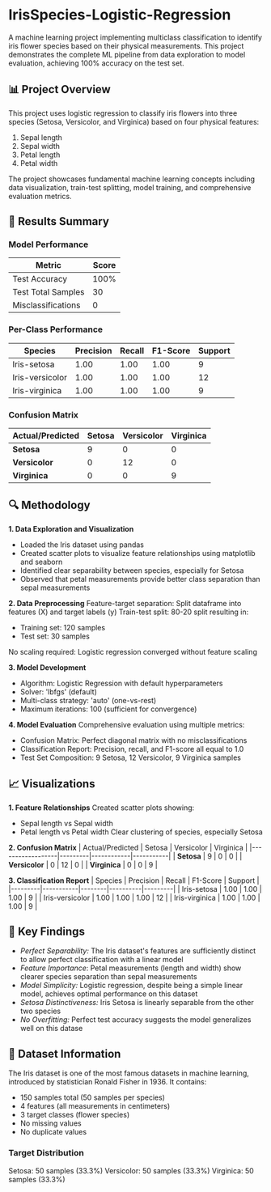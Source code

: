 # IrisSpecies-Logistic-Regression
A machine learning project implementing multiclass classification to identify iris flower species based on their physical measurements. This project demonstrates the complete ML pipeline from data exploration to model evaluation, achieving 100% accuracy on the test set.

## 📊 Project Overview
This project uses logistic regression to classify iris flowers into three species (Setosa, Versicolor, and Virginica) based on four physical features:

1. Sepal length
2. Sepal width
3. Petal length
4. Petal width

The project showcases fundamental machine learning concepts including data visualization, train-test splitting, model training, and comprehensive evaluation metrics.

## 🎯 Results Summary
### Model Performance
| Metric | Score |
|----------|----------|
| Test Accuracy    |  100%     |
| Test Total Samples    | 30     |
| Misclassifications    | 0     |

### Per-Class Performance
| Species | Precision | Recall | F1-Score | Support |
|---------|-----------|--------|----------|---------|
| Iris-setosa | 1.00 | 1.00 | 1.00 | 9 |
| Iris-versicolor | 1.00 | 1.00 | 1.00 | 12 |
| Iris-virginica | 1.00 | 1.00 | 1.00 | 9 |

### Confusion Matrix
| Actual/Predicted | Setosa | Versicolor | Virginica |
|------------------|---------|------------|-----------|
| **Setosa** | 9 | 0 | 0 |
| **Versicolor** | 0 | 12 | 0 |
| **Virginica** | 0 | 0 | 9 |

## 🔍 Methodology
**1. Data Exploration and Visualization**
- Loaded the Iris dataset using pandas
- Created scatter plots to visualize feature relationships using matplotlib and seaborn
- Identified clear separability between species, especially for Setosa
- Observed that petal measurements provide better class separation than sepal measurements

**2. Data Preprocessing**
Feature-target separation: Split dataframe into features (X) and target labels (y)
Train-test split: 80-20 split resulting in:

- Training set: 120 samples
- Test set: 30 samples

No scaling required: Logistic regression converged without feature scaling

**3. Model Development**
- Algorithm: Logistic Regression with default hyperparameters
- Solver: 'lbfgs' (default)
- Multi-class strategy: 'auto' (one-vs-rest)
- Maximum iterations: 100 (sufficient for convergence)

**4. Model Evaluation**
Comprehensive evaluation using multiple metrics:
- Confusion Matrix: Perfect diagonal matrix with no misclassifications
- Classification Report: Precision, recall, and F1-score all equal to 1.0
- Test Set Composition: 9 Setosa, 12 Versicolor, 9 Virginica samples

## 📈 Visualizations
**1. Feature Relationships**
Created scatter plots showing:
- Sepal length vs Sepal width
- Petal length vs Petal width
Clear clustering of species, especially Setosa

**2. Confusion Matrix**
| Actual/Predicted | Setosa | Versicolor | Virginica |
|------------------|---------|------------|-----------|
| **Setosa** | 9 | 0 | 0 |
| **Versicolor** | 0 | 12 | 0 |
| **Virginica** | 0 | 0 | 9 |

**3. Classification Report**
| Species | Precision | Recall | F1-Score | Support |
|---------|-----------|--------|----------|---------|
| Iris-setosa | 1.00 | 1.00 | 1.00 | 9 |
| Iris-versicolor | 1.00 | 1.00 | 1.00 | 12 |
| Iris-virginica | 1.00 | 1.00 | 1.00 | 9 |

## 🔑 Key Findings

- _Perfect Separability:_ The Iris dataset's features are sufficiently distinct to allow perfect classification with a linear model
- _Feature Importance_: Petal measurements (length and width) show clearer species separation than sepal measurements
- _Model Simplicity:_ Logistic regression, despite being a simple linear model, achieves optimal performance on this dataset
- _Setosa Distinctiveness:_ Iris Setosa is linearly separable from the other two species
- _No Overfitting:_ Perfect test accuracy suggests the model generalizes well on this datase
  
## 📁 Dataset Information
The Iris dataset is one of the most famous datasets in machine learning, introduced by statistician Ronald Fisher in 1936. It contains:

- 150 samples total (50 samples per species)
- 4 features (all measurements in centimeters)
- 3 target classes (flower species)
- No missing values
- No duplicate values

### Target Distribution

Setosa: 50 samples (33.3%)
Versicolor: 50 samples (33.3%)
Virginica: 50 samples (33.3%)

